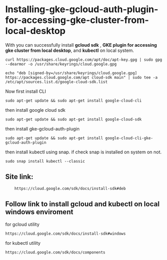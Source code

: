 # Installing-gke-gcloud-auth-plugin-for-accessing-gke-cluster-from-local-desktop

With you can successfully install **gcloud sdk** , **GKE plugin for accessing gke cluster from local desktop**, and **kubectl** on local system. 

    curl https://packages.cloud.google.com/apt/doc/apt-key.gpg | sudo gpg --dearmor -o /usr/share/keyrings/cloud.google.gpg
    
    echo "deb [signed-by=/usr/share/keyrings/cloud.google.gpg] https://packages.cloud.google.com/apt cloud-sdk main" | sudo tee -a /etc/apt/sources.list.d/google-cloud-sdk.list
    
Now first install CLI

    sudo apt-get update && sudo apt-get install google-cloud-cli

then install google cloud sdk

    sudo apt-get update && sudo apt-get install google-cloud-sdk
    
then install gke-gcloud-auth-plugin

    sudo apt-get update && sudo apt-get install google-cloud-cli-gke-gcloud-auth-plugin

then install kubectl using snap. if check snap is installed on system on not.

    sudo snap install kubectl --classic

## Site link:

        https://cloud.google.com/sdk/docs/install-sdk#deb


## Follow link to install gcloud and kubectl on local windows enviroment

for gcloud utility

    https://cloud.google.com/sdk/docs/install-sdk#windows

for kubectl utility

    https://cloud.google.com/sdk/docs/components

